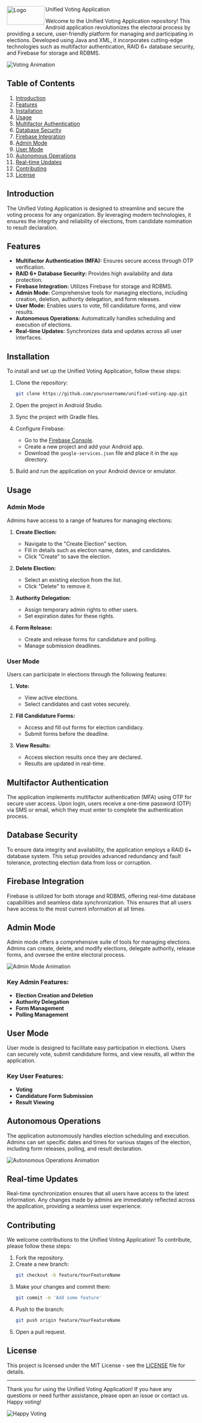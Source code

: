 <img src="https://github.com/AAKULZ/Unified-Voting-Aplication/blob/main/app/src/main/res/drawable/viconh.png" alt="Logo" width="100" height="50" align="left"> Unified Voting Application

Welcome to the Unified Voting Application repository! This Android application revolutionizes the electoral process by providing a secure, user-friendly platform for managing and participating in elections. Developed using Java and XML, it incorporates cutting-edge technologies such as multifactor authentication, RAID 6+ database security, and Firebase for storage and RDBMS.

![Voting Animation](https://github.com/AAKULZ/Unified-Voting-Aplication/blob/main/app/src/main/res/drawable/imrs.gif)

## Table of Contents

1. [Introduction](#introduction)
2. [Features](#features)
3. [Installation](#installation)
4. [Usage](#usage)
5. [Multifactor Authentication](#multifactor-authentication)
6. [Database Security](#database-security)
7. [Firebase Integration](#firebase-integration)
8. [Admin Mode](#admin-mode)
9. [User Mode](#user-mode)
10. [Autonomous Operations](#autonomous-operations)
11. [Real-time Updates](#real-time-updates)
12. [Contributing](#contributing)
13. [License](#license)

## Introduction

The Unified Voting Application is designed to streamline and secure the voting process for any organization. By leveraging modern technologies, it ensures the integrity and reliability of elections, from candidate nomination to result declaration.

## Features

- **Multifactor Authentication (MFA):** Ensures secure access through OTP verification.
- **RAID 6+ Database Security:** Provides high availability and data protection.
- **Firebase Integration:** Utilizes Firebase for storage and RDBMS.
- **Admin Mode:** Comprehensive tools for managing elections, including creation, deletion, authority delegation, and form releases.
- **User Mode:** Enables users to vote, fill candidature forms, and view results.
- **Autonomous Operations:** Automatically handles scheduling and execution of elections.
- **Real-time Updates:** Synchronizes data and updates across all user interfaces.

## Installation

To install and set up the Unified Voting Application, follow these steps:

1. Clone the repository:
    ```sh
    git clone https://github.com/yourusername/unified-voting-app.git
    ```

2. Open the project in Android Studio.

3. Sync the project with Gradle files.

4. Configure Firebase:
    - Go to the [Firebase Console](https://console.firebase.google.com/).
    - Create a new project and add your Android app.
    - Download the `google-services.json` file and place it in the `app` directory.

5. Build and run the application on your Android device or emulator.

## Usage

### Admin Mode

Admins have access to a range of features for managing elections:

1. **Create Election:**
    - Navigate to the "Create Election" section.
    - Fill in details such as election name, dates, and candidates.
    - Click "Create" to save the election.

2. **Delete Election:**
    - Select an existing election from the list.
    - Click "Delete" to remove it.

3. **Authority Delegation:**
    - Assign temporary admin rights to other users.
    - Set expiration dates for these rights.

4. **Form Release:**
    - Create and release forms for candidature and polling.
    - Manage submission deadlines.

### User Mode

Users can participate in elections through the following features:

1. **Vote:**
    - View active elections.
    - Select candidates and cast votes securely.

2. **Fill Candidature Forms:**
    - Access and fill out forms for election candidacy.
    - Submit forms before the deadline.

3. **View Results:**
    - Access election results once they are declared.
    - Results are updated in real-time.

## Multifactor Authentication

The application implements multifactor authentication (MFA) using OTP for secure user access. Upon login, users receive a one-time password (OTP) via SMS or email, which they must enter to complete the authentication process.

## Database Security

To ensure data integrity and availability, the application employs a RAID 6+ database system. This setup provides advanced redundancy and fault tolerance, protecting election data from loss or corruption.

## Firebase Integration

Firebase is utilized for both storage and RDBMS, offering real-time database capabilities and seamless data synchronization. This ensures that all users have access to the most current information at all times.

## Admin Mode

Admin mode offers a comprehensive suite of tools for managing elections. Admins can create, delete, and modify elections, delegate authority, release forms, and oversee the entire electoral process.

![Admin Mode Animation](https://media.giphy.com/media/xT0xeJpnrWC4XWblEk/giphy.gif)

### Key Admin Features:

- **Election Creation and Deletion**
- **Authority Delegation**
- **Form Management**
- **Polling Management**

## User Mode

User mode is designed to facilitate easy participation in elections. Users can securely vote, submit candidature forms, and view results, all within the application.

### Key User Features:

- **Voting**
- **Candidature Form Submission**
- **Result Viewing**

## Autonomous Operations

The application autonomously handles election scheduling and execution. Admins can set specific dates and times for various stages of the election, including form releases, polling, and result declaration.

![Autonomous Operations Animation](https://media.giphy.com/media/l0HlBO7eyXzSZkJri/giphy.gif)

## Real-time Updates

Real-time synchronization ensures that all users have access to the latest information. Any changes made by admins are immediately reflected across the application, providing a seamless user experience.

## Contributing

We welcome contributions to the Unified Voting Application! To contribute, please follow these steps:

1. Fork the repository.
2. Create a new branch:
    ```sh
    git checkout -b feature/YourFeatureName
    ```
3. Make your changes and commit them:
    ```sh
    git commit -m 'Add some feature'
    ```
4. Push to the branch:
    ```sh
    git push origin feature/YourFeatureName
    ```
5. Open a pull request.

## License

This project is licensed under the MIT License - see the [LICENSE](LICENSE) file for details.

---

Thank you for using the Unified Voting Application! If you have any questions or need further assistance, please open an issue or contact us. Happy voting!

![Happy Voting](https://media.giphy.com/media/3oEjI6SIIHBdRxXI40/giphy.gif)
